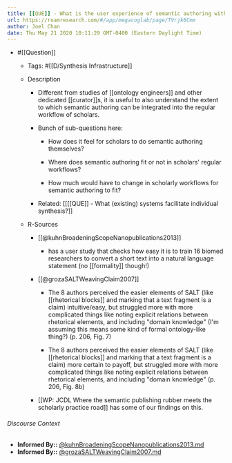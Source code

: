```yaml
---
title: [[QUE]] - What is the user experience of semantic authoring within regular scholarly workflows?
url: https://roamresearch.com/#/app/megacoglab/page/TVrjk6Cmx
author: Joel Chan
date: Thu May 21 2020 10:11:29 GMT-0400 (Eastern Daylight Time)
---
```


- #[[Question]]

    - Tags: #[[D/Synthesis Infrastructure]]

    - Description

        - Different from studies of [[ontology engineers]] and other dedicated [[curator]]s, it is useful to also understand the extent to which semantic authoring can be integrated into the regular workflow of scholars.

        - Bunch of sub-questions here:

            - How does it feel for scholars to do semantic authoring themselves?

            - Where does semantic authoring fit or not in scholars' regular workflows?

            - How much would have to change in scholarly workflows for semantic authoring to fit?

        - Related: [[[[QUE]] - What (existing) systems facilitate individual synthesis?]]

    - R-Sources

        - [[@kuhnBroadeningScopeNanopublications2013]]

            - has a user study that checks how easy it is to train 16 biomed researchers to convert a short text into a natural language statement (no [[formality]] though!)

        - [[@grozaSALTWeavingClaim2007]]

            - The 8 authors perceived the easier elements of SALT (like [[rhetorical blocks]] and marking that a text fragment is a claim) intuitive/easy, but struggled more with more complicated things like noting explicit relations between rhetorical elements, and including "domain knowledge" (I'm assuming this means some kind of formal ontology-like thing?) (p. 206, Fig. 7)

            - The 8 authors perceived the easier elements of SALT (like [[rhetorical blocks]] and marking that a text fragment is a claim) more certain to payoff, but struggled more with more complicated things like noting explicit relations between rhetorical elements, and including "domain knowledge" (p. 206, Fig. 8b)

        - [[WP: JCDL Where the semantic publishing rubber meets the scholarly practice road]] has some of our findings on this.

###### Discourse Context

- **Informed By::** [@kuhnBroadeningScopeNanopublications2013.md](@kuhnBroadeningScopeNanopublications2013.md)
- **Informed By::** [@grozaSALTWeavingClaim2007.md](@grozaSALTWeavingClaim2007.md)

